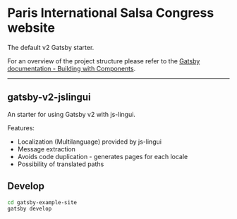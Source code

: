 # Paris International Salsa Congress website
The default v2 Gatsby starter.

For an overview of the project structure please refer to the [Gatsby documentation - Building with Components](https://www.gatsbyjs.org/docs/building-with-components/).

---

## gatsby-v2-jslingui

An starter for using Gatsby v2 with js-lingui.

Features:
- Localization (Multilanguage) provided by js-lingui
- Message extraction
- Avoids code duplication - generates pages for each locale
- Possibility of translated paths


## Develop

```sh
cd gatsby-example-site
gatsby develop
```


